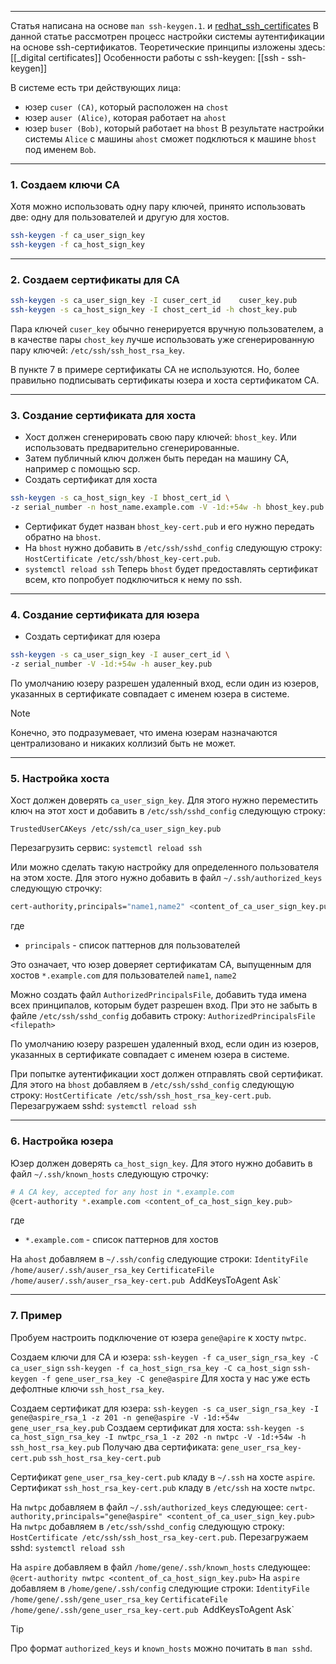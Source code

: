 ___
Статья написана на основе `man ssh-keygen.1`. и [redhat_ssh_certificates](https://access.redhat.com/documentation/ru-ru/red_hat_enterprise_linux/6/html/deployment_guide/sec-signing_ssh_certificates)
В данной статье рассмотрен процесс настройки системы аутентификации на основе ssh-сертификатов.
Теоретические принципы изложены здесь: [[_digital certificates]]
Особенности работы с ssh-keygen: [[ssh - ssh-keygen]]

В системе есть три действующих лица:
- юзер `cuser (CA)`, который расположен на `chost`
- юзер `auser (Alice)`, которая работает на `ahost`
- юзер `buser (Bob)`, который работает на `bhost`
В результате настройки системы `Alice` с машины `ahost` сможет подклються к машине `bhost` под именем `Bob`.

___
### 1. Создаем ключи CA

Хотя можно использовать одну пару ключей, принято использовать две: одну для пользователей и другую для хостов.
```bash
ssh-keygen -f ca_user_sign_key
ssh-keygen -f ca_host_sign_key
```

___
### 2. Создаем сертификаты для CA

```bash
ssh-keygen -s ca_user_sign_key -I cuser_cert_id    cuser_key.pub
ssh-keygen -s ca_host_sign_key -I chost_cert_id -h chost_key.pub
```
Пара ключей `cuser_key` обычно генерируется вручную пользователем, а в качестве пары `chost_key` лучше использовать уже сгенерированную пару ключей: `/etc/ssh/ssh_host_rsa_key`.

В пункте 7 в примере сертификаты CA не используются. Но, более правильно подписывать сертификаты юзера и хоста сертификатом CA.

___
### 3. Создание сертификата для хоста

- Хост должен сгенерировать свою пару ключей: `bhost_key`. Или использовать предварительно сгенерированные.
- Затем публичный ключ должен быть передан на машину CA, например с помощью scp.
- Создать сертификат для хоста
```bash
ssh-keygen -s ca_host_sign_key -I bhost_cert_id \
-z serial_number -n host_name.example.com -V -1d:+54w -h bhost_key.pub
```
- Сертификат будет назван `bhost_key-cert.pub` и его нужно передать обратно на `bhost`.
- На `bhost` нужно добавить в `/etc/ssh/sshd_config` следующую строку: `HostCertificate /etc/ssh/bhost_key-cert.pub`.
- `systemctl reload ssh`
Теперь `bhost` будет предоставлять сертификат всем, кто попробует подключиться к нему по ssh.

___
### 4. Создание сертификата для юзера

- Создать сертификат для юзера
```bash
ssh-keygen -s ca_user_sign_key -I auser_cert_id \
-z serial_number -V -1d:+54w -h auser_key.pub
```
По умолчанию юзеру разрешен удаленный вход, если один из юзеров, указанных в сертификате совпадает с именем юзера в системе. 

>[!note]
>Конечно, это подразумевает, что имена юзерам назначаются централизовано и никаких коллизий быть не может.

___
### 5. Настройка хоста

Хост должен доверять `ca_user_sign_key`. Для этого нужно переместить ключ на этот хост и добавить в `/etc/ssh/sshd_config` следующую строку:
```
TrustedUserCAKeys /etc/ssh/ca_user_sign_key.pub
```
Перезагрузить сервис: `systemctl reload ssh`

Или можно сделать такую настройку для определенного пользователя на этом хосте. Для этого нужно добавить в файл `~/.ssh/authorized_keys` следующую строчку:
```bash
cert-authority,principals="name1,name2" <content_of_ca_user_sign_key.pub>
```
где
- `principals` - список паттернов для пользователей

Это означает, что юзер доверяет сертификатам CA, выпущенным для хостов `*.example.com` для пользователей `name1`, `name2`

Можно создать файл `AuthorizedPrincipalsFile`, добавить туда имена всех принципалов, которым будет разрешен вход. При это не забыть 
в файле `/etc/ssh/sshd_config`  добавить строку: `AuthorizedPrincipalsFile <filepath>`

По умолчанию юзеру разрешен удаленный вход, если один из юзеров, указанных в сертификате совпадает с именем юзера в системе. 

При попытке аутентификации хост должен отправлять свой сертификат. Для этого  на `bhost` добавляем в `/etc/ssh/sshd_config` следующую строку: `HostCertificate /etc/ssh/ssh_host_rsa_key-cert.pub`.
Перезагружаем sshd: `systemctl reload ssh`

___
### 6. Настройка юзера

Юзер должен доверять `ca_host_sign_key`.
Для этого нужно добавить в файл `~/.ssh/known_hosts` следующую строчку:
```bash
# A CA key, accepted for any host in *.example.com
@cert-authority *.example.com <content_of_ca_host_sign_key.pub>
```
где 
- `*.example.com` - список паттернов для хостов

На `ahost` добавляем в `~/.ssh/config` следующие строки:
`IdentityFile /home/auser/.ssh/auser_rsa_key`
`CertificateFile /home/auser/.ssh/auser_rsa_key-cert.pub
`AddKeysToAgent Ask`

___
### 7. Пример

Пробуем настроить подключение от юзера `gene@apire` к хосту `nwtpc`.

Создаем ключи для CA и юзера:
`ssh-keygen -f ca_user_sign_rsa_key -C ca_user_sign`
`ssh-keygen -f ca_host_sign_rsa_key -C ca_host_sign`
`ssh-keygen -f gene_user_rsa_key -C gene@aspire`
Для хоста у нас уже есть дефолтные ключи `ssh_host_rsa_key`.

Создаем сертификат для юзера:
`ssh-keygen -s ca_user_sign_rsa_key -I gene@aspire_rsa_1 -z 201 -n gene@aspire -V -1d:+54w gene_user_rsa_key.pub`
Создаем сертификат для хоста:
`ssh-keygen -s ca_host_sign_rsa_key -I nwtpc_rsa_1 -z 202 -n nwtpc -V -1d:+54w -h ssh_host_rsa_key.pub`
Получаю два сертификата:
`gene_user_rsa_key-cert.pub`
`ssh_host_rsa_key-cert.pub`

Сертификат `gene_user_rsa_key-cert.pub` кладу в `~/.ssh` на хосте `aspire`.
Сертификат `ssh_host_rsa_key-cert.pub` кладу в `/etc/ssh` на хосте `nwtpc`.

На `nwtpc` добавляем в файл `~/.ssh/authorized_keys` следующее:
`cert-authority,principals="gene@aspire" <content_of_ca_user_sign_key.pub>`
На `nwtpc` добавляем в `/etc/ssh/sshd_config` следующую строку: `HostCertificate /etc/ssh/ssh_host_rsa_key-cert.pub`.
Перезагружаем sshd: `systemctl reload ssh`

На `aspire` добавляем в файл `/home/gene/.ssh/known_hosts` следующее:
`@cert-authority nwtpc <content_of_ca_host_sign_key.pub>`
На `aspire` добавляем в `/home/gene/.ssh/config` следующие строки:
`IdentityFile /home/gene/.ssh/gene_user_rsa_key`
`CertificateFile /home/gene/.ssh/gene_user_rsa_key-cert.pub
`AddKeysToAgent Ask`

>[!tip]
>Про формат `authorized_keys` и `known_hosts` можно почитать в `man sshd`.

